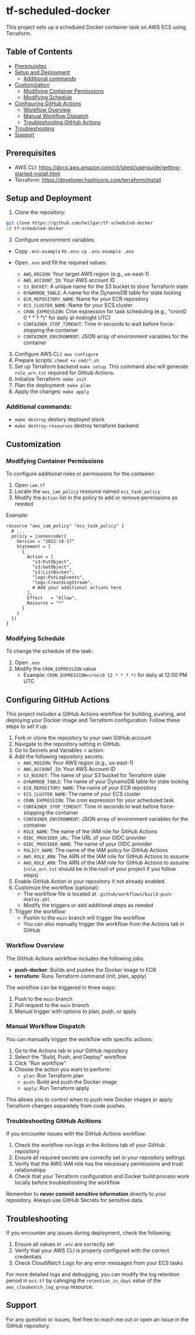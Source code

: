 # tf-scheduled-docker

This project sets up a scheduled Docker container task on AWS ECS using Terraform.

## Table of Contents
- [Prerequisites](#prerequisites)
- [Setup and Deployment](#setup-and-deployment)
  - [Additional commands](#additional-commands)
- [Customization](#customization)
  - [Modifying Container Permissions](#modifying-container-permissions)
  - [Modifying Schedule](#modifying-schedule)
- [Configuring GitHub Actions](#configuring-github-actions)
  - [Workflow Overview](#workflow-overview)
  - [Manual Workflow Dispatch](#manual-workflow-dispatch)
  - [Troubleshooting GitHub Actions](#troubleshooting-github-actions)
- [Troubleshooting](#troubleshooting)
- [Support](#support)

## Prerequisites
- AWS CLI: https://docs.aws.amazon.com/cli/latest/userguide/getting-started-install.html
- Terraform: https://developer.hashicorp.com/terraform/install

## Setup and Deployment

1. Clone the repository: 
```sh
git clone https://github.com/heilgar/tf-scheduled-docker
cd tf-scheduled-docker
```

2. Configure environment variables:
- Copy `.env.example` to `.env`:
`cp .env.example .env`

- Open `.env` and fill the required values:
    - `AWS_REGION`: Your target AWS region (e.g., us-east-1)
    - `AWS_ACCOUNT_ID`: Your AWS account ID
    - `S3_BUCKET`: A unique name for the S3 bucket to store Terraform state
    - `DYNAMODB_TABLE`: A name for the DynamoDB table for state locking
    - `ECR_REPOSITORY_NAME`: Name for your ECR repository
    - `ECS_CLUSTER_NAME`: Name for your ECS cluster
    - `CRON_EXPRESSION`: Cron expression for task scheduling (e.g., "cron(0 0 * * ? *)" for daily at midnight UTC)
    - `CONTAINER_STOP_TIMEOUT`: Time in seconds to wait before force-stopping the container
    - `CONTAINER_ENVIRONMENT`: JSON array of environment variables for the container

3. Configure AWS CLI: `aws configure`
4. Prepare scripts: `chmod +x cmd/*.sh`
5. Set up Terraform backend `make setup`. This command also will generate `role_arn.txt` required for Github Actions.
6. Initialize Terraform: `make init`
7. Plan the deployment: `make plan` 
8. Apply the changes: `make apply` 

### Additional commands: 
- `make destroy` destory deployed stack
- `make destroy-resources` destroy terraform backend 

## Customization
### Modifying Container Permissions
To configure additional roles or permissions for the container:

1. Open `iam.tf`
2. Locate the `aws_iam_policy` resource named `ecs_task_policy`
3. Modify the `Action` list in the policy to add or remove permissions as needed

Example: 

```hcl
resource "aws_iam_policy" "ecs_task_policy" {
  # ...
  policy = jsonencode({
    Version = "2012-10-17"
    Statement = [
      {
        Action = [
          "s3:PutObject",
          "s3:GetObject",
          "s3:ListBucket",
          "logs:PutLogEvents",
          "logs:CreateLogStream",
          # Add your additional actions here
        ],
        Effect   = "Allow",
        Resource = "*"
      }
    ]
  })
}
```

### Modifying Schedule

To change the schedule of the task: 

1. Open `.env`
2. Modify the `CRON_EXPRESSION` value
    - Example: `CRON_EXPRESSION=cron(0 12 * * ? *)` for daily at 12:00 PM UTC


## Configuring GitHub Actions

This project includes a GitHub Actions workflow for building, pushing, and deploying your Docker image and Terraform configuration. Follow these steps to set it up:

1. Fork or clone the repository to your own GitHub account 
2. Navigate to the repository setting in GitHub. 
3. Go to Secrets and Variables > action. 
4. Add the following repository secrets:
    - `AWS_REGION`: Your AWS region (e.g., us-east-1)
    - `AWS_ACCOUNT_ID`: Your AWS Account ID
    - `S3_BUCKET`: The name of your S3 bucket for Terraform state
    - `DYNAMODB_TABLE`: The name of your DynamoDB table for state locking
    - `ECR_REPOSITORY_NAME`: The name of your ECR repository
    - `ECS_CLUSTER_NAME`: The name of your ECS cluster
    - `CRON_EXPRESSION`: The cron expression for your scheduled task
    - `CONTAINER_STOP_TIMEOUT`: Time in seconds to wait before force-stopping the container
    - `CONTAINER_ENVIRONMENT`: JSON array of environment variables for the container
    - `ROLE_NAME`: The name of the IAM role for GitHub Actions
    - `OIDC_PROVIDER_URL`: The URL of your OIDC provider
    - `OIDC_PROVIDER_NAME`: The name of your OIDC provider
    - `POLICY_NAME`: The name of the IAM policy for GitHub Actions
    - `AWS_ROLE_ARN`: The ARN of the IAM role for GitHub Actions to assume
    - `AWS_ROLE_ARN`: The ARN of the IAM role for GitHub Actions to assume (`role_arn.txt` should be in the root of your project if you follow steps)
5. Enable GitHub Action in your repository if not already enabled.
6. Customize the workflow (optional): 
    - The workflow file is located at `.github/workflows/build-push-deploy.yml`
    - Modify the triggers or add additional steps as needed 
7. Trigger the workflow: 
    - Pushin to the `main` branch will trigger the workflow 
    - You can also manually trigger the workflow from the Actions tab in GitHub

### Workflow Overview 
The GitHub Actions workflow includes the following jobs: 
- **push-docker**: Builds and pushes the Docker image to ECR
- **terraform**: Runs Terraform command (init, plan, apply)

The workflow can be triggered in three ways: 
1. Push to the `main` branch 
2. Pull request to the `main` branch 
3. Manual trigger with options to plan, push, or apply 

### Manual Workflow Dispatch 

You can manuallly trigger the workflow with specific actions: 

1. Go to the Actions tab in your GitHub repository 
2. Select the "Build, Push, and Deploy" workflow
3. Click "Run workflow" 
4. Choose the action you want to perform: 
    - `plan`: Run Terraform plan
    - `push`: Build and push the Docker image
    - `apply`: Run Terraform apply 

This allows you to control when to push new Docker images or apply Terraform changes separetely from code pushes. 

### Troubleshooting GitHub Acitions

If you encounter issues with the GitHub Actions workflow:

1. Check the workflow run logs in the Actions tab of your GitHub repository
2. Ensure all required secrets are correctly set in your repository settings
3. Verify that the AWS IAM role has the necessary permissions and trust relationships
4. Check that your Terraform configuration and Docker build process work locally before troubleshooting the workflow

Remember to **never commit sensitive information** directly to your repository. Always use GitHub Secrets for sensitive data.


## Troubleshooting

If you encounter any issues during deployment, check the following:

1. Ensure all values in `.env` are correctly set
2. Verify that your AWS CLI is properly configured with the correct credentials
3. Check CloudWatch Logs for any error messages from your ECS tasks

For more detailed logs and debugging, you can modify the log retention period in `ecs.tf` by cahnging the `retention_in_days` value of the `aws_cloudwatch_log_group` resource. 

## Support 

For any question or issues, feel free to reach me out or open an issue in the GitHub repository. 